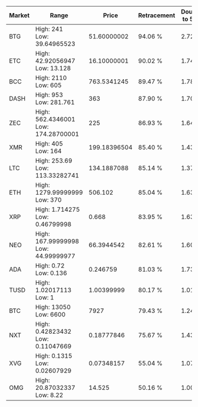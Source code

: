 | Market | Range | Price| Retracement | Doubles to 50% |
| --- | --- | --- | --- | --- |
| BTG | High: 241<br />Low: 39.64965523 | 51.60000002 | 94.06 % | 2.72 |
| ETC | High: 42.92056947<br />Low: 13.128 | 16.10000001 | 90.02 % | 1.74 |
| BCC | High: 2110<br />Low: 605 | 763.5341245 | 89.47 % | 1.78 |
| DASH | High: 953<br />Low: 281.761 | 363 | 87.90 % | 1.70 |
| ZEC | High: 562.4346001<br />Low: 174.28700001 | 225 | 86.93 % | 1.64 |
| XMR | High: 405<br />Low: 164 | 199.18396504 | 85.40 % | 1.43 |
| LTC | High: 253.69<br />Low: 113.33282741 | 134.1887088 | 85.14 % | 1.37 |
| ETH | High: 1279.99999999<br />Low: 370 | 506.102 | 85.04 % | 1.63 |
| XRP | High: 1.714275<br />Low: 0.46799998 | 0.668 | 83.95 % | 1.63 |
| NEO | High: 167.99999998<br />Low: 44.99999977 | 66.3944542 | 82.61 % | 1.60 |
| ADA | High: 0.72<br />Low: 0.136 | 0.246759 | 81.03 % | 1.73 |
| TUSD | High: 1.02017113<br />Low: 1 | 1.00399999 | 80.17 % | 1.01 |
| BTC | High: 13050<br />Low: 6600 | 7927 | 79.43 % | 1.24 |
| NXT | High: 0.42823432<br />Low: 0.11047669 | 0.18777846 | 75.67 % | 1.43 |
| XVG | High: 0.1315<br />Low: 0.02607929 | 0.07348157 | 55.04 % | 1.07 |
| OMG | High: 20.87032337<br />Low: 8.22 | 14.525 | 50.16 % | 1.00 |
